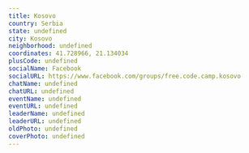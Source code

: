 ```yaml
---
title: Kosovo
country: Serbia
state: undefined
city: Kosovo
neighborhood: undefined
coordinates: 41.728966, 21.134034
plusCode: undefined
socialName: Facebook
socialURL: https://www.facebook.com/groups/free.code.camp.kosovo
chatName: undefined
chatURL: undefined
eventName: undefined
eventURL: undefined
leaderName: undefined
leaderURL: undefined
oldPhoto: undefined
coverPhoto: undefined
---
```

